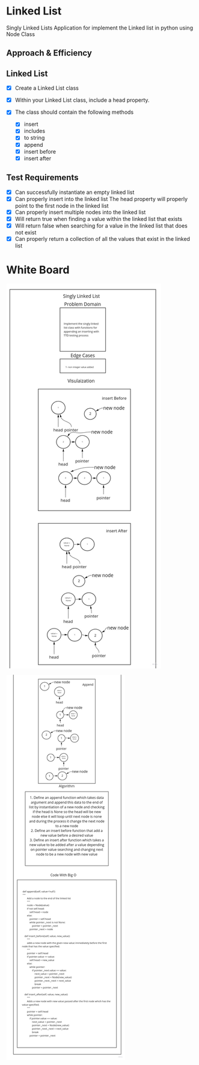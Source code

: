 # Linked List

<!-- Description of the challenge -->

Singly Linked Lists Application for implement the Linked list in python
using Node Class

## Approach & Efficiency

<!-- What approach did you take? Discuss Why. What is the Big O space/time for this approach? -->

## Linked List

* [x] Create a Linked List class
* [x] Within your Linked List class, include a head property.
* [x] The class should contain the following methods

    - [x] insert
    - [x] includes
    - [x] to string
    - [x] append
    - [x] insert before
    - [x] insert after

## Test Requirements

* [x] Can successfully instantiate an empty linked list
* [x] Can properly insert into the linked list
The head property will properly point to the first node in the linked list
* [x] Can properly insert multiple nodes into the linked list
* [x] Will return true when finding a value within the linked list that exists
* [x] Will return false when searching for a value in the linked list that does not exist
* [x] Can properly return a collection of all the values that exist in the linked list
# White Board

![first](1.png)

![second](2.png)
